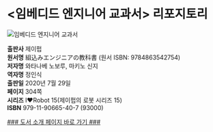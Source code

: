 #  <임베디드 엔지니어 교과서> 리포지토리
![임베디드 엔지니어 교과서](http://image.kyobobook.co.kr/images/book/xlarge/407/x9791190665407.jpg)

**출판사** 제이펍  
**원서명** 組込みエンジニアの教科書 (원서 ISBN: 9784863542754)  
**저자명** 와타나베 노보루, 마키노 신지  
**역자명** 정인식  
**출판일** 2020년 7월 29일  
**페이지** 304쪽  
**시리즈** I♥Robot 15(제이펍의 로봇 시리즈 15)  
**ISBN**  979-11-90665-40-7 (93000)  

[### 도서 소개 페이지 바로 가기 ###](https://jpub.tistory.com/1066)